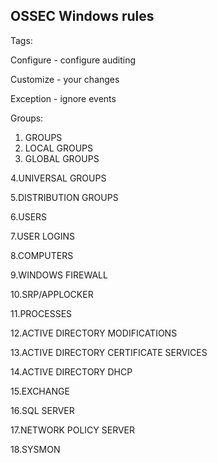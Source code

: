 ## OSSEC Windows rules


Tags:

Configure - configure auditing

Customize - your changes

Exception - ignore events


Groups:

1. GROUPS
2. LOCAL GROUPS
3. GLOBAL GROUPS

4.UNIVERSAL GROUPS

5.DISTRIBUTION GROUPS

6.USERS

7.USER LOGINS

8.COMPUTERS

9.WINDOWS FIREWALL

10.SRP/APPLOCKER

11.PROCESSES

12.ACTIVE DIRECTORY MODIFICATIONS

13.ACTIVE DIRECTORY CERTIFICATE SERVICES

14.ACTIVE DIRECTORY DHCP

15.EXCHANGE

16.SQL SERVER

17.NETWORK POLICY SERVER

18.SYSMON
